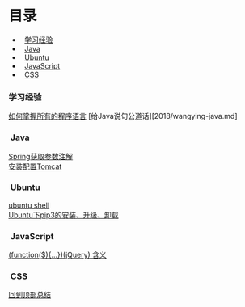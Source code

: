 
# 目录  
- &nbsp;&nbsp;[学习经验](#learn)  
- &nbsp;&nbsp;[Java](#java)  
- &nbsp;&nbsp;[Ubuntu](#ubuntu)  
- &nbsp;&nbsp;[JavaScript](#JavaScript)  
- &nbsp;&nbsp;[CSS](#css)  

### <span id="learn">学习经验</span>  
[如何掌握所有的程序语言](2018/learn-program-language.md)
[给Java说句公道话][2018/wangying-java.md]
### <span id="java">&nbsp;Java</span>  
[Spring获取参数注解](2018/spring-get-data.md)  
[安装配置Tomcat](2018/install-setup-tomcat.md)  

### <span id="ubuntu">&nbsp;Ubuntu</span>  
[ubuntu shell](2018/ubuntu-shell.md)  
[Ubuntu下pip3的安装、升级、卸载](2018/ubuntu-pip3.md)  

### <span id="JavaScript">&nbsp;JavaScript</span>  
[(function($){...})(jQuery) 含义](2018/jquery-function.md)  

### <span id="css">&nbsp;CSS</span>  
[回到顶部总结](2018/backtop.md)  